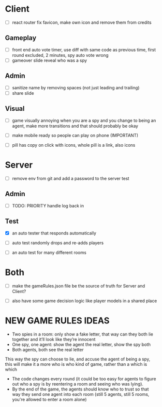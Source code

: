 
# Client

- [ ] react router fix favicon, make own icon and remove them from credits

## Gameplay

- [ ] front end auto vote timer, use diff with same code as previous time, first round excluded, 2 minutes, spy auto vote wrong
- [ ] gameover slide reveal who was a spy

## Admin
- [ ] sanitize name by removing spaces (not just leading and trailing)
- [ ] share slide

## Visual
- [ ] game visually annoying when you are a spy and you change to being an agent, make more transitions
      and that should probably be okay
- [ ] make mobile ready so people can play on phone (IMPORTANT)
- [ ] pill has copy on click with icons, whole pill is a link, also icons


# Server

- [ ] remove env from git and add a password to the server test

## Admin
- [ ] TODO: PRIORITY handle log back in

## Test
- [x] an auto tester that responds automatically
- [ ] auto test randomly drops and re-adds players
- [ ] an auto test for many different rooms



# Both
- [ ] make the gameRules.json file be the source of truth for Server and Client?
- [ ] also have some game decision logic like player models in a shared place



# NEW GAME RULES IDEAS

- Two spies in a room: only show a fake letter, that way can they both lie together and it’ll look like they’re innocent
- One spy, one agent: show the agent the real letter, show the spy both
- Both agents, both see the real letter

This way the spy can choose to lie, and accuse the agent of being a spy, this will make it a more who is who kind of game, rather than a which is which

- The code changes every round (it could be too easy for agents to figure out who a spy is by reentering a room and seeing who was lying). 
- By the end of the game, the agents should know who to trust so that way they send one agent into each room (still 5 agents, still 5 rooms, you're allowed to enter a room alone)

